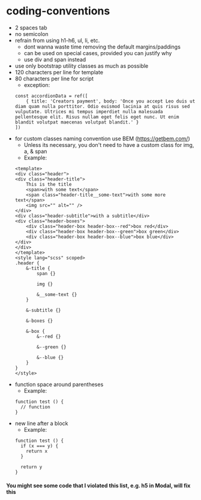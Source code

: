 # coding-conventions
- 2 spaces tab
- no semicolon
- refrain from using h1-h6, ul, li, etc.
	- dont wanna waste time removing the default margins/paddings
	- can be used on special cases, provided you can justify why
	- use div and span instead
- use only bootstrap utility classes as much as possible 
- 120 characters per line for template
- 80 characters per line for script
    - exception:
    ```
    const accordionData = ref([
        { title: 'Creators payment', body: 'Once you accept Leo duis ut diam quam nulla porttitor. Odio euismod lacinia at quis risus sed vulputate. Ultrices mi tempus imperdiet nulla malesuada pellentesque elit. Risus nullam eget felis eget nunc. Ut enim blandit volutpat maecenas volutpat blandit.' }
    ])
    ```
- for custom classes naming convention use BEM (https://getbem.com/)
	- Unless its necessary, you don't need to have a custom class for img, a, & span
	- Example:
    ```
    <template>
    <div class="header">
    <div class="header-title">
        This is the title
        <span>with some text</span>
        <span class="header-title__some-text">with some more text</span>
        <img src="" alt="" />
    </div>
    <div class="header-subtitle">with a subtitle</div>
    <div class="header-boxes">
        <div class="header-box header-box--red">box red</div>
        <div class="header-box header-box--green">box green</div>
        <div class="header-box header-box--blue">box blue</div>
    </div>
    </div>
    </template>
    <style lang="scss" scoped>
    .header {
        &-title {
            span {}

            img {}

            &__some-text {}
        }

        &-subtitle {}

        &-boxes {}

        &-box {
            &--red {}

            &--green {}

            &--blue {}
        }
    }
    </style>
    ```
- function space around parentheses
    - Example:
	```
    function test () {
      // function
    }
	```
- new line after a block
    - Example:
	```
    function test () {
      if (x === y) {
	    return x
      }

      return y
    }
	```

#### You might see some code that I violated this list, e.g. h5 in Modal, will fix this
